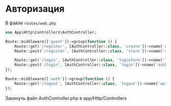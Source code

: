 # Авторизация

В файле `routes/web.php`

```php
use App\Http\Controllers\AuthController;

Route::middleware(['guest'])->group(function () {
    Route::get('/register', [AuthController::class, 'create'])->name('auth.create');
    Route::post('/register', [AuthController::class, 'store'])->name('auth.store');

    Route::get('/login', [AuthController::class, 'loginform'])->name('login');
    Route::post('/login', [AuthController::class, 'login'])->name('auth.login');
});

Route::middleware(['auth'])->group(function () {
    Route::get('/logout', [AuthController::class, 'logout'])->name('auth.logout');
});
```

Закинуть файл AuthController.php в app/Http/Controllers
